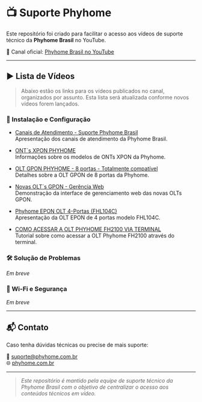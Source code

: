 # 📺 Suporte Phyhome

Este repositório foi criado para facilitar o acesso aos vídeos de suporte técnico da **Phyhome Brasil** no YouTube.

🔗 Canal oficial: [Phyhome Brasil no YouTube](https://www.youtube.com/@phyhomebrasil1545)

---

## ▶️ Lista de Vídeos

> Abaixo estão os links para os vídeos publicados no canal, organizados por assunto. Esta lista será atualizada conforme novos vídeos forem lançados.

### 📡 Instalação e Configuração

- [Canais de Atendimento - Suporte Phyhome Brasil](https://www.youtube.com/watch?v=fCVPk26Wl2w)  
  Apresentação dos canais de atendimento da Phyhome Brasil.

- [ONT´s XPON PHYHOME](https://www.youtube.com/watch?v=WIhNQh9PFHY)  
  Informações sobre os modelos de ONTs XPON da Phyhome.

- [OLT GPON PHYHOME - 8 portas - Totalmente compatível](https://www.youtube.com/watch?v=2R5j2NHE8yE)  
  Detalhes sobre a OLT GPON de 8 portas da Phyhome.

- [Novas OLT´s GPON - Gerência Web](https://www.youtube.com/watch?v=p8ZKpxlh0YI)  
  Demonstração da interface de gerenciamento web das novas OLTs GPON.

- [Phyhome EPON OLT 4-Portas (FHL104C)](https://www.youtube.com/watch?v=LUxjVbhXRyk)  
  Apresentação da OLT EPON de 4 portas modelo FHL104C.

- [COMO ACESSAR A OLT PHYHOME FH2100 VIA TERMINAL](https://www.youtube.com/watch?v=CCdwovz_P6E)  
  Tutorial sobre como acessar a OLT Phyhome FH2100 através do terminal.

### 🛠️ Solução de Problemas

*Em breve*

### 📶 Wi-Fi e Segurança

*Em breve*

---

## 📬 Contato

Caso tenha dúvidas técnicas ou precise de mais suporte:

📧 suporte@phyhome.com.br  
🌐 [phyhome.com.br](https://phyhome.com.br)

---

> _Este repositório é mantido pela equipe de suporte técnico da Phyhome Brasil com o objetivo de centralizar o acesso aos conteúdos técnicos em vídeo._
